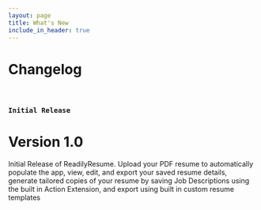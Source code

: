 ```yaml
---
layout: page
title: What's New
include_in_header: true
---
```


# Changelog

<br>

### `Initial Release`
# **Version 1.0**
Initial Release of ReadilyResume. Upload your PDF resume to automatically populate the app, view, edit, and export your saved resume details, generate tailored copies of your resume by saving Job Descriptions using the built in Action Extension, and export using built in custom resume templates